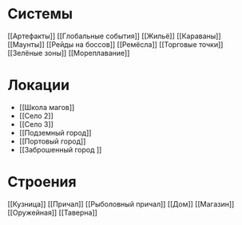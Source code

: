# Системы
[[Артефакты]]
[[Глобальные события]]
[[Жильё]]
[[Караваны]]
[[Маунты]]
[[Рейды на боссов]]
[[Ремёсла]]
[[Торговые точки]]
[[Зелёные зоны]]
[[Мореплавание]]
# Локации
- [[Школа магов]]
- [[Село 2]]
- [[Село 3]]
- [[Подземный город]]
- [[Портовый город]]
- [[Заброшенный город ]]
# Строения
[[Кузница]]
[[Причал]]
[[Рыболовный причал]]
[[Дом]]
[[Магазин]]
[[Оружейная]]
[[Таверна]]